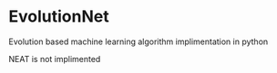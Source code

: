 # EvolutionNet
Evolution based machine learning algorithm implimentation in python

NEAT is not implimented
